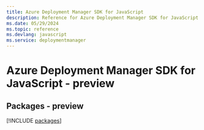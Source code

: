 ```yaml
---
title: Azure Deployment Manager SDK for JavaScript
description: Reference for Azure Deployment Manager SDK for JavaScript
ms.date: 05/29/2024
ms.topic: reference
ms.devlang: javascript
ms.service: deploymentmanager
---
```

# Azure Deployment Manager SDK for JavaScript - preview
## Packages - preview
[!INCLUDE [packages](deployment-manager-index.md)]